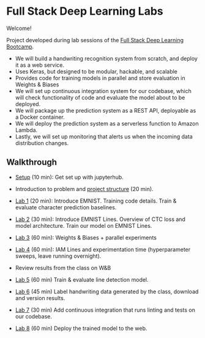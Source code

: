 # Full Stack Deep Learning Labs

Welcome!

Project developed during lab sessions of the [Full Stack Deep Learning Bootcamp](https://fullstackdeeplearning.com).

- We will build a handwriting recognition system from scratch, and deploy it as a web service.
- Uses Keras, but designed to be modular, hackable, and scalable
- Provides code for training models in parallel and store evaluation in Weights & Biases
- We will set up continuous integration system for our codebase, which will check functionality of code and evaluate the model about to be deployed.
- We will package up the prediction system as a REST API, deployable as a Docker container.
- We will deploy the prediction system as a serverless function to Amazon Lambda.
- Lastly, we will set up monitoring that alerts us when the incoming data distribution changes.

## Walkthrough

- [Setup](setup.md) (10 min): Get set up with jupyterhub.
- Introduction to problem and [project structure](project_structure.md) (20 min).

- [Lab 1](lab1.md) (20 min): Introduce EMNIST. Training code details. Train & evaluate character prediction baselines.
- [Lab 2](lab2.md) (30 min): Introduce EMNIST Lines. Overview of CTC loss and model architecture. Train our model on EMNIST Lines.

- [Lab 3](lab3.md) (60 min): Weights & Biases + parallel experiments
- [Lab 4](lab4.md) (60 min): IAM Lines and experimentation time (hyperparameter sweeps, leave running overnight).

- Review results from the class on W&B
- [Lab 5](lab5.md) (60 min) Train & evaluate line detection model.
- [Lab 6](lab6.md) (45 min) Label handwriting data generated by the class, download and version results.

- [Lab 7](lab7.md) (30 min) Add continuous integration that runs linting and tests on our codebase.
- [Lab 8](lab8.md) (60 min) Deploy the trained model to the web.
